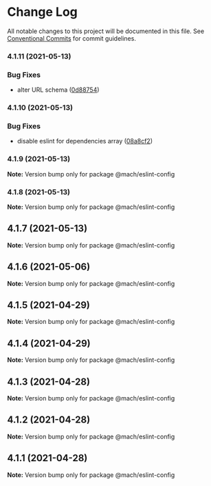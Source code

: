 # Change Log

All notable changes to this project will be documented in this file.
See [Conventional Commits](https://conventionalcommits.org) for commit guidelines.

### 4.1.11 (2021-05-13)


### Bug Fixes

* alter URL schema ([0d88754](https://github.com/jpedroh/mach/commit/0d88754af0d5e3714d8a539f3fab52152a98c3d0))



### 4.1.10 (2021-05-13)


### Bug Fixes

* disable eslint for dependencies array ([08a8cf2](https://github.com/jpedroh/mach/commit/08a8cf270dcff669fceead550494ef2f8b2c4f6f))



### 4.1.9 (2021-05-13)

**Note:** Version bump only for package @mach/eslint-config





### 4.1.8 (2021-05-13)

**Note:** Version bump only for package @mach/eslint-config





## 4.1.7 (2021-05-13)

**Note:** Version bump only for package @mach/eslint-config





## 4.1.6 (2021-05-06)

**Note:** Version bump only for package @mach/eslint-config





## 4.1.5 (2021-04-29)

**Note:** Version bump only for package @mach/eslint-config





## 4.1.4 (2021-04-29)

**Note:** Version bump only for package @mach/eslint-config





## 4.1.3 (2021-04-28)

**Note:** Version bump only for package @mach/eslint-config





## 4.1.2 (2021-04-28)

**Note:** Version bump only for package @mach/eslint-config





## 4.1.1 (2021-04-28)

**Note:** Version bump only for package @mach/eslint-config
